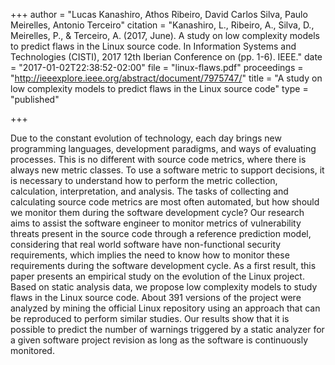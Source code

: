 +++
author = "Lucas Kanashiro, Athos Ribeiro, David Carlos Silva, Paulo Meirelles, Antonio Terceiro"
citation = "Kanashiro, L., Ribeiro, A., Silva, D., Meirelles, P., & Terceiro, A. (2017, June). A study on low complexity models to predict flaws in the Linux source code. In Information Systems and Technologies (CISTI), 2017 12th Iberian Conference on (pp. 1-6). IEEE."
date = "2017-01-02T22:38:52-02:00"
file = "linux-flaws.pdf"
proceedings = "http://ieeexplore.ieee.org/abstract/document/7975747/"
title = "A study on low complexity models to predict flaws in the Linux source code"
type = "published"

+++

Due to the constant evolution of technology, each day brings new
programming languages, development paradigms, and ways of evaluating
processes. This is no different with source code metrics, where there
is always new metric classes. To use a software metric to support
decisions, it is necessary to understand how to perform the metric
collection, calculation, interpretation, and analysis. The tasks of
collecting and calculating source code metrics are most often
automated, but how should we monitor them during the software
development cycle? Our research aims to assist the software engineer
to monitor metrics of vulnerability threats present in the source code
through a reference prediction model, considering that real world
software have non-functional security requirements, which implies the
need to know how to monitor these requirements during the software
development cycle. As a first result, this paper presents an empirical
study on the evolution of the Linux project. Based on static analysis
data, we propose low complexity models to study flaws in the Linux
source code. About 391 versions of the project were analyzed by mining
the official Linux repository using an approach that can be reproduced
to perform similar studies. Our results show that it is possible to
predict the number of warnings triggered by a static analyzer for a
given software project revision as long as the software is
continuously monitored.

